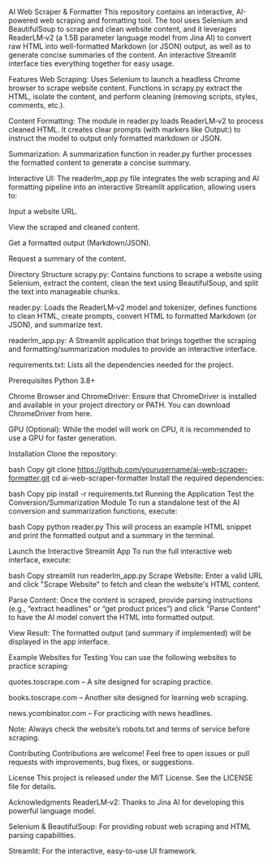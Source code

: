 AI Web Scraper & Formatter
This repository contains an interactive, AI-powered web scraping and formatting tool. The tool uses Selenium and BeautifulSoup to scrape and clean website content, and it leverages ReaderLM‑v2 (a 1.5B parameter language model from Jina AI) to convert raw HTML into well-formatted Markdown (or JSON) output, as well as to generate concise summaries of the content. An interactive Streamlit interface ties everything together for easy usage.

Features
Web Scraping:
Uses Selenium to launch a headless Chrome browser to scrape website content. Functions in scrapy.py extract the HTML, isolate the <body> content, and perform cleaning (removing scripts, styles, comments, etc.).

Content Formatting:
The module in reader.py loads ReaderLM‑v2 to process cleaned HTML. It creates clear prompts (with markers like Output:) to instruct the model to output only formatted markdown or JSON.

Summarization:
A summarization function in reader.py further processes the formatted content to generate a concise summary.

Interactive UI:
The readerlm_app.py file integrates the web scraping and AI formatting pipeline into an interactive Streamlit application, allowing users to:

Input a website URL.

View the scraped and cleaned content.

Get a formatted output (Markdown/JSON).

Request a summary of the content.

Directory Structure
scrapy.py:
Contains functions to scrape a website using Selenium, extract the <body> content, clean the text using BeautifulSoup, and split the text into manageable chunks.

reader.py:
Loads the ReaderLM‑v2 model and tokenizer, defines functions to clean HTML, create prompts, convert HTML to formatted Markdown (or JSON), and summarize text.

readerlm_app.py:
A Streamlit application that brings together the scraping and formatting/summarization modules to provide an interactive interface.

requirements.txt:
Lists all the dependencies needed for the project.

Prerequisites
Python 3.8+

Chrome Browser and ChromeDriver:
Ensure that ChromeDriver is installed and available in your project directory or PATH. You can download ChromeDriver from here.

GPU (Optional):
While the model will work on CPU, it is recommended to use a GPU for faster generation.

Installation
Clone the repository:

bash
Copy
git clone https://github.com/yourusername/ai-web-scraper-formatter.git
cd ai-web-scraper-formatter
Install the required dependencies:

bash
Copy
pip install -r requirements.txt
Running the Application
Test the Conversion/Summarization Module
To run a standalone test of the AI conversion and summarization functions, execute:

bash
Copy
python reader.py
This will process an example HTML snippet and print the formatted output and a summary in the terminal.

Launch the Interactive Streamlit App
To run the full interactive web interface, execute:

bash
Copy
streamlit run readerlm_app.py
Scrape Website:
Enter a valid URL and click "Scrape Website" to fetch and clean the website's HTML content.

Parse Content:
Once the content is scraped, provide parsing instructions (e.g., “extract headlines” or “get product prices”) and click "Parse Content" to have the AI model convert the HTML into formatted output.

View Result:
The formatted output (and summary if implemented) will be displayed in the app interface.

Example Websites for Testing
You can use the following websites to practice scraping:

quotes.toscrape.com – A site designed for scraping practice.

books.toscrape.com – Another site designed for learning web scraping.

news.ycombinator.com – For practicing with news headlines.

Note: Always check the website’s robots.txt and terms of service before scraping.

Contributing
Contributions are welcome! Feel free to open issues or pull requests with improvements, bug fixes, or suggestions.

License
This project is released under the MIT License. See the LICENSE file for details.

Acknowledgments
ReaderLM‑v2: Thanks to Jina AI for developing this powerful language model.

Selenium & BeautifulSoup: For providing robust web scraping and HTML parsing capabilities.

Streamlit: For the interactive, easy-to-use UI framework.


